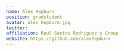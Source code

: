 ```yaml
---
name: Alex Hepburn
position: gradstudent
avatar: alex_hepburn.jpg
twitter:
affiliation: Raul Santos Rodriguez's Group
website: https://github.com/alexhepburn
---
```

